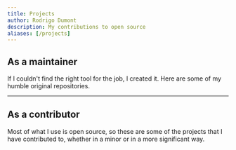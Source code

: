 ```yaml
---
title: Projects
author: Rodrigo Dumont
description: My contributions to open source
aliases: [/projects]
---
```


## As a maintainer

If I couldn't find the right tool for the job, I created it. Here are some of my humble original repositories.

<div class="github-card" data-github="rdumont/assistdog" data-width="400" data-height="" data-theme="default"></div>

<div class="github-card" data-github="rdumont/yag" data-width="400" data-height="" data-theme="default"></div>

<div class="github-card" data-github="rdumont/NuGetContentGenerator" data-width="400" data-height="" data-theme="default"></div>

<div class="github-card" data-github="rdumont/Dately" data-width="400" data-height="" data-theme="default"></div>

---

## As a contributor

Most of what I use is open source, so these are some of the projects that I have contributed to, whether in a minor or in a more significant way. 

<div class="github-card" data-github="gammons/todolist" data-width="400" data-height="" data-theme="default"></div>

<div class="github-card" data-github="drone/drone" data-width="400" data-height="" data-theme="default"></div>

<div class="github-card" data-github="cucumber/cucumber" data-width="400" data-height="" data-theme="default"></div>

<div class="github-card" data-github="techtalk/SpecFlow" data-width="400" data-height="" data-theme="default"></div>

<div class="github-card" data-github="dotliquid/dotliquid" data-width="400" data-height="" data-theme="default"></div>


<div class="github-card" data-github="jetheredge/SquishIt" data-width="400" data-height="" data-theme="default"></div>


<script src="//cdn.jsdelivr.net/github-cards/latest/widget.js"></script>
